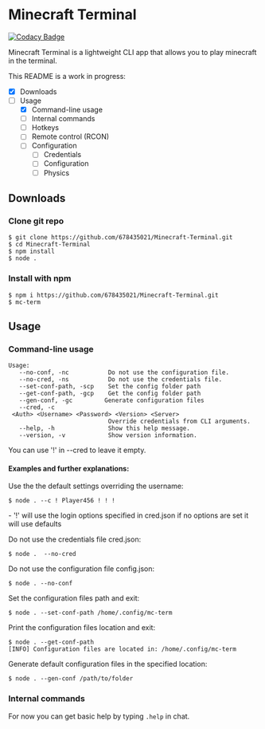 # Minecraft Terminal

[![Codacy Badge](https://api.codacy.com/project/badge/Grade/ca238453398549089a3e18627ccd6174)](https://app.codacy.com/gh/MC-Terminal/Minecraft-Terminal?utm_source=github.com&utm_medium=referral&utm_content=MC-Terminal/Minecraft-Terminal&utm_campaign=Badge_Grade_Settings)

Minecraft Terminal is a lightweight CLI app that allows you to play minecraft in the terminal.

This README is a work in progress:

- [X] Downloads
- [ ] Usage
  - [X] Command-line usage
  - [ ] Internal commands
  - [ ] Hotkeys
  - [ ] Remote control (RCON)
  - [ ] Configuration
    - [ ] Credentials
    - [ ] Configuration
    - [ ] Physics

## Downloads

### Clone git repo

```
$ git clone https://github.com/678435021/Minecraft-Terminal.git
$ cd Minecraft-Terminal
$ npm install
$ node .
```

### Install with npm

```
$ npm i https://github.com/678435021/Minecraft-Terminal.git
$ mc-term
```

## Usage

### Command-line usage

```
Usage:
   --no-conf, -nc           Do not use the configuration file.
   --no-cred, -ns           Do not use the credentials file.
   --set-conf-path, -scp    Set the config folder path
   --get-conf-path, -gcp    Get the config folder path
   --gen-conf, -gc         Generate configuration files
   --cred, -c               <Auth> <Username> <Password> <Version> <Server>
                            Override credentials from CLI arguments.
   --help, -h               Show this help message.
   --version, -v            Show version information.
```

You can use '!' in --cred to leave it empty.

#### Examples and further explanations:

Use the the default settings overriding the username:

```
$ node . --c ! Player456 ! ! !
```

\- '!' will use the login options specified in cred.json if no options are set it will use defaults

Do not use the credentials file cred.json:

```
$ node .  --no-cred
```

Do not use the configuration file config.json:

```
$ node . --no-conf
```

Set the configuration files path and exit:

```
$ node . --set-conf-path /home/.config/mc-term
```

Print the configuration files location and exit:

```
$ node . --get-conf-path
[INFO] Configuration files are located in: /home/.config/mc-term
```

Generate default configuration files in the specified location:

```
$ node . --gen-conf /path/to/folder
```

### Internal commands

For now you can get basic help by typing `.help` in chat.
